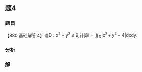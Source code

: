 ## 题4
### 题目
【880 基础解答 4】设$\mathrm{D} : {\mathrm{x}}^{2} + {\mathrm{y}}^{2} \leq  9$,计算$\mathrm{I} = {\iint }_{\mathrm{D}}| {{\mathrm{x}}^{2} + {\mathrm{y}}^{2} - 4}| \mathrm{{dxdy}}$. 
### 分析

### 解